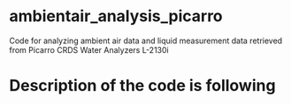 # ambientair_analysis_picarro
Code for analyzing ambient air data and liquid measurement data retrieved from Picarro CRDS Water Analyzers L-2130i

# Description of the code is following
